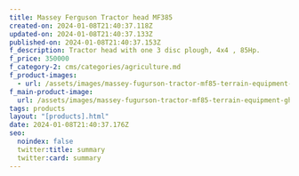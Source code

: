 ```yaml
---
title: Massey Ferguson Tractor head MF385
created-on: 2024-01-08T21:40:37.118Z
updated-on: 2024-01-08T21:40:37.133Z
published-on: 2024-01-08T21:40:37.153Z
f_description: Tractor head with one 3 disc plough, 4x4 , 85Hp.
f_price: 350000
f_category-2: cms/categories/agriculture.md
f_product-images:
  - url: /assets/images/massey-fugurson-tractor-mf85-terrain-equipment-ghana-agric-gotogh.com.jpg
f_main-product-image:
  url: /assets/images/massey-fugurson-tractor-mf85-terrain-equipment-ghana-agric-gotogh.com.jpg
tags: products
layout: "[products].html"
date: 2024-01-08T21:40:37.176Z
seo:
  noindex: false
  twitter:title: summary
  twitter:card: summary
---
```

